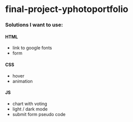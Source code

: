 # final-project-yphotoportfolio

### Solutions I want to use:
#### HTML
- link to google fonts
- form

#### CSS
- hover 
- animation

#### JS
- chart with voting 
- light / dark mode
- submit form
pseudo code